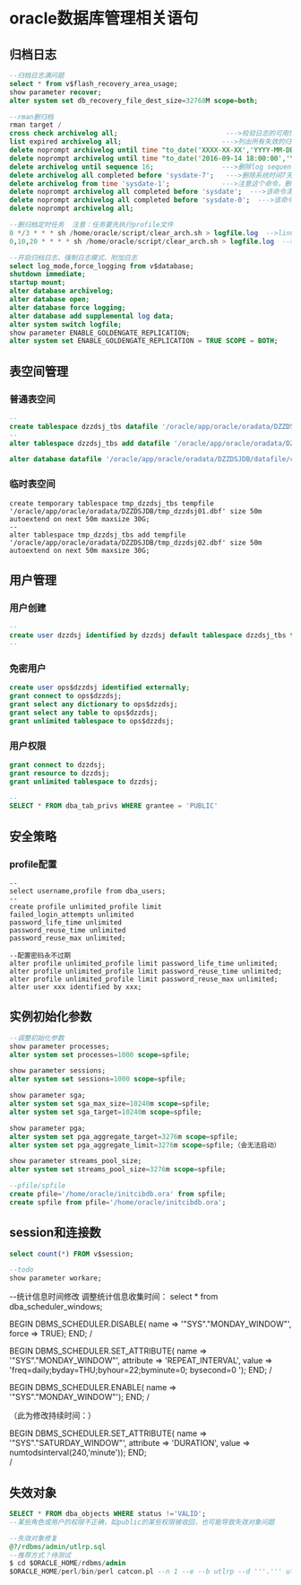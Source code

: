 # oracle数据库管理相关语句

## 归档日志

```sql
--归档日志满问题
select * from v$flash_recovery_area_usage;
show parameter recover;
alter system set db_recovery_file_dest_size=32768M scope=both;

--rman删归档
rman target /
cross check archivelog all;                           --->校验日志的可用性
list expired archivelog all;                         --->列出所有失效的归档日志
delete noprompt archivelog until time "to_date('XXXX-XX-XX','YYYY-MM-DD')";    ---> 清理到某天日期之前的归档
delete noprompt archivelog until time "to_date('2016-09-14 18:00:00','YYYY-MM-DD hh24:mi:ss')";   ---> 清理到具体时分秒之前的归档日志
delete archivelog until sequence 16;                 --->删除log sequence为16及16之前的所有归档日志
delete archivelog all completed before 'sysdate-7';   --->删除系统时间7天以前的归档日志，不会删除闪回区有效的归档日志
delete archivelog from time 'sysdate-1';             --->注意这个命令，删除系统时间1天以内到现在的归档日志
delete noprompt archivelog all completed before 'sysdate';  --->该命令清除当前所有的归档日志
delete noprompt archivelog all completed before 'sysdate-0';  --->该命令清除当前所有的归档日志
delete noprompt archivelog all; 

--删归档定时任务  注意：任务要先执行profile文件
0 */3 * * * sh /home/oracle/script/clear_arch.sh > logfile.log  -->linux
0,10,20 * * * * sh /home/oracle/script/clear_arch.sh > logfile.log  -->aix

--开启归档日志、强制日志模式、附加日志
select log_mode,force_logging from v$database;
shutdown immediate;
startup mount;
alter database archivelog;
alter database open;
alter database force logging;
alter database add supplemental log data;
alter system switch logfile;
show parameter ENABLE_GOLDENGATE_REPLICATION;
alter system set ENABLE_GOLDENGATE_REPLICATION = TRUE SCOPE = BOTH;

```

## 表空间管理

### 普通表空间

```sql
--
create tablespace dzzdsj_tbs datafile '/oracle/app/oracle/oradata/DZZDSJDB/datafile/dzzdsj01.dbf' size 50m autoextend on next 50m maxsize 30G;
--
alter tablespace dzzdsj_tbs add datafile '/oracle/app/oracle/oradata/DZZDSJDB/datafile/dzzdsj02.dbf' size 50m autoextend on next 50m maxsize 30G;

alter database datafile '/oracle/app/oracle/oradata/DZZDSJDB/datafile/cib01.dbf' resize 20480m;
```

### 临时表空间

```
create temporary tablespace tmp_dzzdsj_tbs tempfile '/oracle/app/oracle/oradata/DZZDSJDB/tmp_dzzdsj01.dbf' size 50m autoextend on next 50m maxsize 30G;
--
alter tablespace tmp_dzzdsj_tbs add tempfile '/oracle/app/oracle/oradata/DZZDSJDB/tmp_dzzdsj02.dbf' size 50m autoextend on next 50m maxsize 30G;
```



## 用户管理

### 用户创建

```sql
--
create user dzzdsj identified by dzzdsj default tablespace dzzdsj_tbs temporary tablespace tmp_dzzdsj_tbs profile unlimited_profile;
--

```

### 免密用户

```sql
create user ops$dzzdsj identified externally;
grant connect to ops$dzzdsj;
grant select any dictionary to ops$dzzdsj;
grant select any table to ops$dzzdsj;
grant unlimited tablespace to ops$dzzdsj;
```





### 用户权限

```sql
grant connect to dzzdsj;
grant resource to dzzdsj;
grant unlimited tablespace to dzzdsj;

--
SELECT * FROM dba_tab_privs WHERE grantee = 'PUBLIC'
```



## 安全策略

### profile配置

```
--
select username,profile from dba_users;
--
create profile unlimited_profile limit
failed_login_attempts unlimited
password_life_time unlimited
password_reuse_time unlimited
password_reuse_max unlimited;

--配置密码永不过期
alter profile unlimited_profile limit password_life_time unlimited;
alter profile unlimited_profile limit password_reuse_time unlimited;
alter profile unlimited_profile limit password_reuse_max unlimited;
alter user xxx identified by xxx;
```



## 实例初始化参数

```sql
--调整初始化参数
show parameter processes;
alter system set processes=1000 scope=spfile;

show parameter sessions;
alter system set sessions=1000 scope=spfile;

show parameter sga;
alter system set sga_max_size=10240m scope=spfile;
alter system set sga_target=10240m scope=spfile;

show parameter pga;
alter system set pga_aggregate_target=3276m scope=spfile;
alter system set pga_aggregate_limit=3276m scope=spfile;（会无法启动）

show parameter streams_pool_size;
alter system set streams_pool_size=3276m scope=spfile;

--pfile/spfile
create pfile='/home/oracle/initcibdb.ora' from spfile;
create spfile from pfile='/home/oracle/initcibdb.ora';

```

## session和连接数

```sql
select count(*) FROM v$session;

--todo
show parameter workare;
```

--统计信息时间修改
调整统计信息收集时间：
select * from dba_scheduler_windows;

BEGIN
  DBMS_SCHEDULER.DISABLE(
  name => '"SYS"."MONDAY_WINDOW"',
  force => TRUE);
END;
/

BEGIN
  DBMS_SCHEDULER.SET_ATTRIBUTE(
  name => '"SYS"."MONDAY_WINDOW"',
  attribute => 'REPEAT_INTERVAL',
  value => 'freq=daily;byday=THU;byhour=22;byminute=0; bysecond=0 ');
END;
/

BEGIN
  DBMS_SCHEDULER.ENABLE(
  name => '"SYS"."MONDAY_WINDOW"');
END;
/

（此为修改持续时间：）

BEGIN
  DBMS_SCHEDULER.SET_ATTRIBUTE(
  name => '"SYS"."SATURDAY_WINDOW"',
  attribute => 'DURATION',
  value => numtodsinterval(240,'minute'));
END;  
/

## 失效对象
```sql
SELECT * FROM dba_objects WHERE status !='VALID';
--某些角色或用户的权限不正确，如public的某些权限被收回，也可能导致失效对象问题

--失效对象修复
@?/rdbms/admin/utlrp.sql
--推荐方式？待测试
$ cd $ORACLE_HOME/rdbms/admin
$ORACLE_HOME/perl/bin/perl catcon.pl --n 1 --e --b utlrp --d '''.''' utlrp.sql
```
